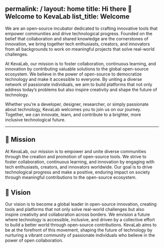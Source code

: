 
permalink: /
layout: home
title: Hi there 👋 Welcome to KevaLab
list_title: Welcome
---
 
We are an open-source incubator dedicated to crafting innovative tools that empower communities and drive technological progress. Founded on the belief that collaboration and shared knowledge are the cornerstones of innovation, we bring together tech enthusiasts, creators, and innovators from all backgrounds to work on meaningful projects that solve real-world challenges.

At KevaLab, our mission is to foster collaboration, continuous learning, and innovation by contributing valuable solutions to the global open-source ecosystem. We believe in the power of open-source to democratize technology and make it accessible to everyone. By uniting a diverse network of passionate individuals, we aim to build platforms that not only address today’s problems but also inspire creativity and shape the future of technology.

Whether you’re a developer, designer, researcher, or simply passionate about technology, KevaLab welcomes you to join us on our journey. Together, we can innovate, learn, and contribute to a brighter, more inclusive technological future.

---

## 🌟 Mission

At KevaLab, our mission is to empower and unite diverse communities through the creation and promotion of open-source tools. We strive to foster collaboration, continuous learning, and innovation by engaging with tech enthusiasts, creators, and innovators worldwide. Our goal is to drive technological progress and make a positive, enduring impact on society through meaningful contributions to the open-source ecosystem.

## 🚀 Vision

Our vision is to become a global leader in open-source innovation, creating tools and platforms that not only solve real-world challenges but also inspire creativity and collaboration across borders. We envision a future where technology is accessible, inclusive, and driven by a collective effort to build a better world through open-source contributions. KevaLab aims to be at the forefront of this movement, shaping the future of technology by nurturing a vibrant community of passionate individuals who believe in the power of open collaboration.

